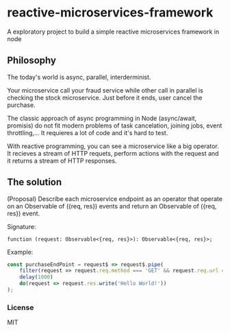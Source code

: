 # reactive-microservices-framework
A exploratory project to build a simple reactive microservices framework in node

## Philosophy
The today's world is async, parallel, interderminist. 

Your microservice call your fraud service while other call in parallel is checking the stock microservice. Just before it ends, user cancel the purchase.

The classic approach of async programming in Node (async/await, promisis) do
 not fit modern problems of task cancelation, joining jobs, event throttling,... It requieres a lot of code and it's hard to test.
 
 With reactive programming, you can see a microservice like a big operator. It recieves a stream of HTTP requets, perform actions with the request and it returns a stream of HTTP responses.
 
 ## The solution
 
 (Proposal) Describe each microservice endpoint as an operator that operate on an Observable of ({req, res}) events and return an Observable of ({req, res}) event.
 
 Signature:
 
 ```
 function (request: Observable<{req, res}>): Observable<{req, res}>;
 ```
 
 Example:
 
```javascript
const purchaseEndPoint = request$ => request$.pipe(
	filter(request => request.req.method === 'GET' && request.req.url === '/purchase'),
	delay(1000)
	do(request => request.res.write('Hello World!'))
);
```
 
 ### License
 
 MIT